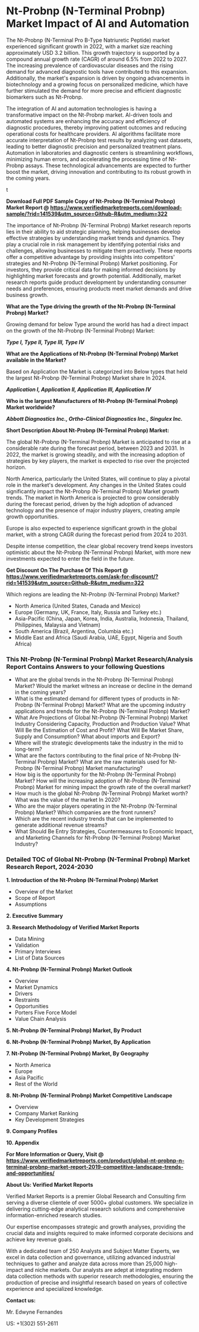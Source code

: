 <meta name="title" content="Global Nt-Probnp (N-Terminal Probnp) Market Impact of AI and Automation"><meta name="description" content="The Nt-Probnp (N-Terminal Pro B-Type Natriuretic Peptide) market experienced significant growth in 2022, with a market size reaching approximately USD 3.2 billion. Thi"><meta name="title" content="Nt-Probnp (N-Terminal Probnp) Market Size, Share, Scope, Trends, Growth, Opportunities, Analysis, Forecast"><h1>Nt-Probnp (N-Terminal Probnp) Market Impact of AI and Automation</h1><p>The Nt-Probnp (N-Terminal Pro B-Type Natriuretic Peptide) market experienced significant growth in 2022, with a market size reaching approximately USD 3.2 billion. This growth trajectory is supported by a compound annual growth rate (CAGR) of around 6.5% from 2022 to 2027. The increasing prevalence of cardiovascular diseases and the rising demand for advanced diagnostic tools have contributed to this expansion. Additionally, the market's expansion is driven by ongoing advancements in biotechnology and a growing focus on personalized medicine, which have further stimulated the demand for more precise and efficient diagnostic biomarkers such as Nt-Probnp.</p><p>The integration of AI and automation technologies is having a transformative impact on the Nt-Probnp market. AI-driven tools and automated systems are enhancing the accuracy and efficiency of diagnostic procedures, thereby improving patient outcomes and reducing operational costs for healthcare providers. AI algorithms facilitate more accurate interpretation of Nt-Probnp test results by analyzing vast datasets, leading to better diagnostic precision and personalized treatment plans. Automation in laboratories and diagnostic centers is streamlining workflows, minimizing human errors, and accelerating the processing time of Nt-Probnp assays. These technological advancements are expected to further boost the market, driving innovation and contributing to its robust growth in the coming years.</p>t</p><p id="" class=""><strong>Download Full PDF Sample Copy of Nt-Probnp (N-Terminal Probnp) Market Report @ <a href="https://www.verifiedmarketreports.com/download-sample/?rid=141539&utm_source=Github-R&utm_medium=322" target="_blank">https://www.verifiedmarketreports.com/download-sample/?rid=141539&utm_source=Github-R&utm_medium=322</a></strong></p><p>The importance of&nbsp;Nt-Probnp (N-Terminal Probnp) Market research reports lies in their ability to aid strategic planning, helping businesses develop effective strategies by understanding market trends and dynamics. They play a crucial role in risk management by identifying potential risks and challenges, allowing businesses to mitigate them proactively. These reports offer a competitive advantage by providing insights into competitors' strategies and Nt-Probnp (N-Terminal Probnp) Market positioning. For investors, they provide critical data for making informed decisions by highlighting market forecasts and growth potential. Additionally, market research reports guide product development by understanding consumer needs and preferences, ensuring products meet market demands and drive business growth.</p><p><strong>What are the&nbsp;Type driving the growth of the Nt-Probnp (N-Terminal Probnp) Market?</strong></p><p id="" class="">Growing demand for below Type around the world has had a direct impact on the growth of the Nt-Probnp (N-Terminal Probnp) Market:</p><em><strong>Type I, Type II, Type III, Type IV</strong></em></p><strong>What are the&nbsp;Applications&nbsp;of Nt-Probnp (N-Terminal Probnp) Market available in the Market?</strong></p><p id="" class="">Based on Application the Market is categorized into Below types that held the largest Nt-Probnp (N-Terminal Probnp) Market share In 2024.</p><em><strong>Application I, Application II, Application III, Application IV</strong></em></p><strong>Who is the largest Manufacturers of Nt-Probnp (N-Terminal Probnp) Market worldwide?</strong></p><p><em><strong>Abbott Diagnostics Inc., Ortho-Clinical Diagnostics Inc., Singulex Inc.</strong></em></p><p id="" class=""><strong>Short Description About Nt-Probnp (N-Terminal Probnp) Market:</strong></p><p>The global Nt-Probnp (N-Terminal Probnp) Market is anticipated to rise at a considerable rate during the forecast period, between 2023 and 2031. In 2022, the market is growing steadily, and with the increasing adoption of strategies by key players, the market is expected to rise over the projected horizon.</p><p>North America, particularly the United States, will continue to play a pivotal role in the market's development. Any changes in the United States could significantly impact the Nt-Probnp (N-Terminal Probnp) Market growth trends. The market in North America is projected to grow considerably during the forecast period, driven by the high adoption of advanced technology and the presence of major industry players, creating ample growth opportunities.</p><p>Europe is also expected to experience significant growth in the global market, with a strong CAGR during the forecast period from 2024 to 2031.</p><p>Despite intense competition, the clear global recovery trend keeps investors optimistic about the Nt-Probnp (N-Terminal Probnp) Market, with more new investments expected to enter the field in the future.</p><p id="" class=""><strong>Get Discount On The Purchase Of This Report @ <a href="https://www.verifiedmarketreports.com/ask-for-discount/?rid=141539&utm_source=Github-R&utm_medium=322" target="_blank">https://www.verifiedmarketreports.com/ask-for-discount/?rid=141539&utm_source=Github-R&utm_medium=322</a></strong></p>Which regions are leading the Nt-Probnp (N-Terminal Probnp) Market?</p><ul><li>North America (United States, Canada and Mexico)</li><li>Europe (Germany, UK, France, Italy, Russia and Turkey etc.)</li><li>Asia-Pacific (China, Japan, Korea, India, Australia, Indonesia, Thailand, Philippines, Malaysia and Vietnam)</li><li>South America (Brazil, Argentina, Columbia etc.)</li><li>Middle East and Africa (Saudi Arabia, UAE, Egypt, Nigeria and South Africa)</li></ul><h3 id="" class="">This Nt-Probnp (N-Terminal Probnp) Market Research/Analysis Report Contains Answers to your following Questions</h3><ul><li>What are the global trends in the Nt-Probnp (N-Terminal Probnp) Market? Would the market witness an increase or decline in the demand in the coming years?</li><li>What is the estimated demand for different types of products in Nt-Probnp (N-Terminal Probnp) Market? What are the upcoming industry applications and trends for the Nt-Probnp (N-Terminal Probnp) Market?</li><li>What Are Projections of Global Nt-Probnp (N-Terminal Probnp) Market Industry Considering Capacity, Production and Production Value? What Will Be the Estimation of Cost and Profit? What Will Be Market Share, Supply and Consumption? What about imports and Export?</li><li>Where will the strategic developments take the industry in the mid to long-term?</li><li>What are the factors contributing to the final price of Nt-Probnp (N-Terminal Probnp) Market? What are the raw materials used for Nt-Probnp (N-Terminal Probnp) Market manufacturing?</li><li>How big is the opportunity for the Nt-Probnp (N-Terminal Probnp) Market? How will the increasing adoption of Nt-Probnp (N-Terminal Probnp) Market for mining impact the growth rate of the overall market?</li><li>How much is the global Nt-Probnp (N-Terminal Probnp) Market worth? What was the value of the market In 2020?</li><li>Who are the major players operating in the Nt-Probnp (N-Terminal Probnp) Market? Which companies are the front runners?</li><li>Which are the recent industry trends that can be implemented to generate additional revenue streams?</li><li>What Should Be Entry Strategies, Countermeasures to Economic Impact, and Marketing Channels for Nt-Probnp (N-Terminal Probnp) Market Industry?</li></ul><h3 id="" class="">Detailed TOC of Global Nt-Probnp (N-Terminal Probnp) Market Research Report, 2024-2030</h3><p id="" class=""><strong>1. Introduction of the Nt-Probnp (N-Terminal Probnp) Market</strong></p><ul><li>Overview of the Market</li><li>Scope of Report</li><li>Assumptions</li></ul><p id="" class=""><strong>2. Executive Summary</strong></p><p id="" class=""><strong>3. Research Methodology of Verified Market Reports</strong></p><ul><li>Data Mining</li><li>Validation</li><li>Primary Interviews</li><li>List of Data Sources</li></ul><p id="" class=""><strong>4. Nt-Probnp (N-Terminal Probnp) Market Outlook</strong></p><ul><li>Overview</li><li>Market Dynamics</li><li>Drivers</li><li>Restraints</li><li>Opportunities</li><li>Porters Five Force Model</li><li>Value Chain Analysis</li></ul><p id="" class=""><strong>5. Nt-Probnp (N-Terminal Probnp) Market, By Product</strong></p><p id="" class=""><strong>6. Nt-Probnp (N-Terminal Probnp) Market, By Application</strong></p><p id="" class=""><strong>7. Nt-Probnp (N-Terminal Probnp) Market, By Geography</strong></p><ul><li>North America</li><li>Europe</li><li>Asia Pacific</li><li>Rest of the World</li></ul><p id="" class=""><strong>8. Nt-Probnp (N-Terminal Probnp) Market Competitive Landscape</strong></p><ul><li>Overview</li><li>Company Market Ranking</li><li>Key Development Strategies</li></ul><p id="" class=""><strong>9. Company Profiles</strong></p><p id="" class=""><strong>10. Appendix</strong></p><p id="" class=""><strong>For More Information or Query, Visit @ <a href="https://www.verifiedmarketreports.com/product/global-nt-probnp-n-terminal-probnp-market-report-2019-competitive-landscape-trends-and-opportunities/" target="_blank">https://www.verifiedmarketreports.com/product/global-nt-probnp-n-terminal-probnp-market-report-2019-competitive-landscape-trends-and-opportunities/</a></strong></p><p id="" class=""><strong>About Us: Verified Market Reports</strong></p><p id="" class="">Verified Market Reports is a premier Global Research and Consulting firm serving a diverse clientele of over 5000+ global customers. We specialize in delivering cutting-edge analytical research solutions and comprehensive information-enriched research studies.</p><p id="" class="">Our expertise encompasses strategic and growth analyses, providing the crucial data and insights required to make informed corporate decisions and achieve key revenue goals.</p><p id="" class="">With a dedicated team of 250 Analysts and Subject Matter Experts, we excel in data collection and governance, utilizing advanced industrial techniques to gather and analyze data across more than 25,000 high-impact and niche markets. Our analysts are adept at integrating modern data collection methods with superior research methodologies, ensuring the production of precise and insightful research based on years of collective experience and specialized knowledge.</p><p id="" class=""><strong>Contact us:</strong></p><p id="" class="">Mr. Edwyne Fernandes</p><p id="" class="">US: +1(302) 551-2611</p>